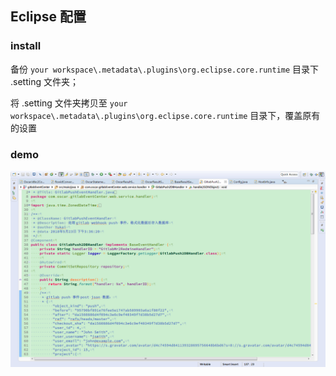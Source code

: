 ## Eclipse 配置

### install

备份 `your workspace\.metadata\.plugins\org.eclipse.core.runtime` 目录下 .setting 文件夹；

将 .setting 文件夹拷贝至 `your workspace\.metadata\.plugins\org.eclipse.core.runtime` 目录下，覆盖原有的设置

### demo

![](demo.png)